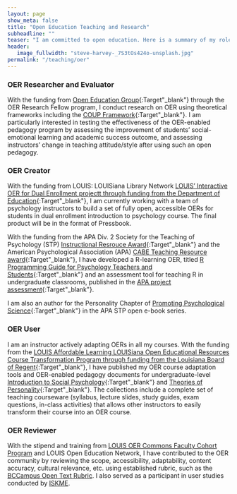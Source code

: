 ```yaml
---
layout: page
show_meta: false
title: "Open Education Teaching and Research"
subheadline: ""
teaser: "I am committed to open education. Here is a summary of my roles in on open education resources (OER) with links to access my products."
header:
   image_fullwidth: "steve-harvey-_7S3tOs424o-unsplash.jpg"
permalink: "/teaching/oer"
---
```


### OER Researcher and Evaluator
With the funding from [Open Education Group](https://openedgroup.org/fellowship){:Target"_blank"} through the OER Research Fellow program, I conduct research on OER using theoretical frameworks including the [COUP Framework](https://openedgroup.org/coup){:Target"_blank"}. I am particularly interested in testing the effectiveness of the OER-enabled pedagogy program by assessing the improvement of students’ social-emotional learning and academic success outcome, and assessing instructors’ change in teaching attitude/style after using such an open pedagogy.

### OER Creator
With the funding from LOUIS: LOUISiana Library Network [LOUIS’ Interactive OER for Dual Enrollment projectt through funding from the Department of Education](https://louislibraries.org/alearningla/programs/dual-enrollment){:Target"_blank"}, I am currently working with a team of psychology instructors to build a set of fully open, accessible OERs for students in dual enrollment introduction to psychology course. The final product will be in the format of Pressbook. 

With the funding from the APA Div. 2 Society for the Teaching of Psychology (STP) [Instructional Resrouce Award](https://teachpsych.org/page-1610199){:Target"_blank"} and the American Psychological Association (APA) [CABE Teaching Resource award](https://www.apa.org/about/awards/ptcc-teaching-resources?tab=4){:Target"_blank"}, I have developed a R-learning OER, titled [R Programming Guide for Psychology Teachers and Students](https://louis.oercommons.org/courseware/lesson/1310/overview){:Target"_blank"} and an assessment tool for teaching R in undergraduate classrooms, published in the [APA project assessment](http://pass.apa.org/login/?_redirected=yes){:Target"_blank"}. 

I am also an author for the Personality Chapter of [Promoting Psychological Science](http://teachpsych.org/ebooks/promotingpsychscience){:Target"_blank"} in the APA STP open e-book series.

### OER User
I am an instructor actively adapting OERs in all my courses. With the funding from the [LOUIS Affordable Learning LOUISiana Open Educational Resources Course Transformation Program through funding from the Louisiana Board of Regent](https://louislibraries.org/alearningla/reports-resources/course-transformation){:Target"_blank"}, I have published my OER course adaptation tools and OER-enabled pedagogy documents for undergraduate-level [Introduction to Social Psychology](https://louis.oercommons.org/courseware/lesson/1216/overview){:Target"_blank"} and [Theories of Personality](https://louis.oercommons.org/courseware/lesson/1225/overview){:Target"_blank"}. The collections include a complete set of teaching courseware (syllabus, lecture slides, study guides, exam questions, in-class activities) that allows other instructors to easily transform their course into an OER course. 

### OER Reviewer
With the stipend and training from [LOUIS OER Commons Faculty Cohort Program](https://louislibraries.org/alearningla/programs/cohort) and LOUIS Open Education Network, I have contributed to the OER community by reviewing the scope, accessibility, adaptability, content accuracy, cultural relevance, etc. using established rubric, such as the [BCCampus Open Text Rubric](https://open.bccampus.ca/use-open-textbooks/evaluate-open-textbooks/). I also served as a participant in user studies conducted by [ISKME](https://www.iskme.org/).
